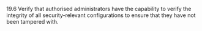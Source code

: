 19.6 Verify that authorised administrators have the capability to verify the integrity of all security-relevant configurations to ensure that they have not been tampered with.
